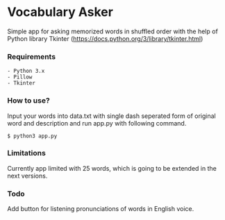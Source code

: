 # Vocabulary Asker
Simple app for asking memorized words in shuffled order with the help of Python library Tkinter (https://docs.python.org/3/library/tkinter.html)

### Requirements
```
- Python 3.x
- Pillow
- Tkinter
```

### How to use? 
Input your words into data.txt with single dash seperated form of original word and description and run app.py with following command.
```
$ python3 app.py
```

### Limitations
Currently app limited with 25 words, which is going to be extended in the next versions.

### Todo
Add button for listening pronunciations of words in English voice.
